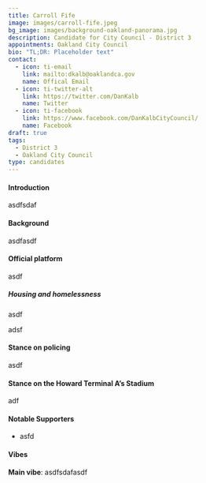 ```yaml
---
title: Carroll Fife
image: images/carroll-fife.jpeg
bg_image: images/background-oakland-panorama.jpg
description: Candidate for City Council - District 3
appointments: Oakland City Council
bio: "TL;DR: Placeholder text"
contact:
  - icon: ti-email
    link: mailto:dkalb@oaklandca.gov
    name: Offical Email
  - icon: ti-twitter-alt
    link: https://twitter.com/DanKalb
    name: Twitter
  - icon: ti-facebook
    link: https://www.facebook.com/DanKalbCityCouncil/
    name: Facebook
draft: true
tags:
  - District 3
  - Oakland City Council
type: candidates
---
```

#### Introduction

asdfsdaf

#### Background

asdfasdf

#### Official platform

asdf

##### Housing and homelessness

asdf

adsf

#### Stance on policing

asdf

#### Stance on the Howard Terminal A’s Stadium

adf

#### Notable Supporters

* asfd

#### Vibes

**Main vibe**: asdfsdafasdf